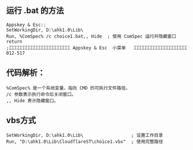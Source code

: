 ## 运行 .bat 的方法

```
Appskey & Esc::
SetWorkingDir, D:\ahk1.0\Lib\
Run, %ComSpec% /c choice1.bat,, Hide  ; 使用 ComSpec 运行并隐藏窗口
return
;ΞΞΞΞΞΞΞΞΞΞΞΞΞΞΞΞΞΞΞΞΞΞΞ Appskey & Esc  小菜单   ΞΞΞΞΞΞΞΞΞΞΞΞΞΞΞΞΞΞΞΞ 012-517
```

## 代码解析：

```
%ComSpec% 是一个系统变量，指向 CMD 的可执行文件路径。
/c 参数表示执行命令后关闭窗口。
,, Hide 表示隐藏窗口。
```

## vbs方式

    SetWorkingDir, D:\ahk1.0\Lib\                  ; 设置工作目录
    Run, "D:\ahk1.0\Lib\CloudflareST\choice1.vbs"  ; 使用完整路径